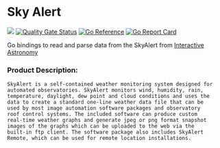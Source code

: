 # Sky Alert

[![](https://img.shields.io/github/actions/workflow/status/gaker/skyalert-go/go.yml?branch=main&longCache=true&label=Test&logo=github%20actions&logoColor=fff)](https://github.com/gaker/skyalert-go/actions?query=workflow%3ATest) [![Quality Gate Status](https://sonarcloud.io/api/project_badges/measure?project=gaker_skyalert-go&metric=alert_status)](https://sonarcloud.io/summary/new_code?id=gaker_skyalert-go) [![Go Reference](https://pkg.go.dev/badge/github.com/gaker/skyalert-go.svg)](https://pkg.go.dev/github.com/gaker/skyalert-go) [![Go Report Card](https://goreportcard.com/badge/github.com/gaker/skyalert-go)](https://goreportcard.com/report/github.com/gaker/skyalert-go)

Go bindings to read and parse data from the SkyAlert from [Interactive Astronomy](https://interactiveastronomy.com/skyalertindex.html)

### Product Description: 

    SkyAlert is a self-contained weather monitoring system designed for
    automated observatories. SkyAlert monitors wind, humidity, rain, 
    temperature, daylight, dew point and cloud conditions and uses the 
    data to create a standard one-line weather data file that can be 
    used by most image automation software packages and observatory 
    roof control systems. The included software can produce custom 
    real-time weather graphs and generate jpeg or png format snapshot 
    images of the graphs which can be uploaded to the web via the 
    built-in ftp client. The software package also includes SkyAlert 
    Remote, which can be used for remote location installations.


